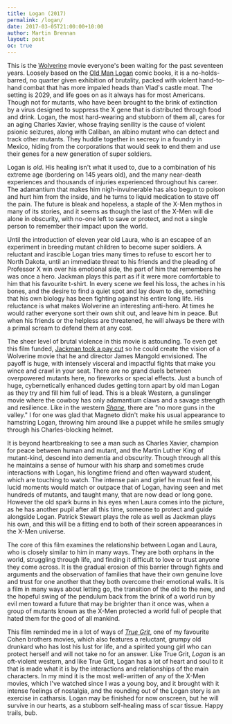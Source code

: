 ```yaml
---
title: Logan (2017)
permalink: /logan/
date: 2017-03-05T21:00:00+10:00
author: Martin Brennan
layout: post
oc: true
---
```


This is the [Wolverine](https://en.wikipedia.org/wiki/Wolverine_(character)) movie everyone's been waiting for the past seventeen years. Loosely based on the [Old Man Logan](https://en.wikipedia.org/wiki/Old_Man_Logan) comic books, it is a no-holds-barred, no quarter given exhibition of brutality, packed with violent hand-to-hand combat that has more impaled heads than Vlad's castle moat. The setting is 2029, and life goes on as it always has for most Americans. Though not for mutants, who have been brought to the brink of extinction by a virus designed to suppress the X gene that is distributed through food and drink. Logan, the most hard-wearing and stubborn of them all, cares for an aging Charles Xavier, whose fraying senility is the cause of violent psionic seizures, along with Caliban, an albino mutant who can detect and track other mutants. They huddle together in secrecy in a foundry in Mexico, hiding from the corporations that would seek to end them and use their genes for a new generation of super soldiers. <!--more-->

Logan is _old_. His healing isn't what it used to, due to a combination of his extreme age (bordering on 145 years old), and the many near-death experiences and thousands of injuries experienced throughout his career. The adamantium that makes him nigh-invulnerable has also begun to poison and hurt him from the inside, and he turns to liquid medication to stave off the pain. The future is bleak and hopeless, a staple of the X-Men mythos in many of its stories, and it seems as though the last of the X-Men will die alone in obscurity, with no-one left to save or protect, and not a single person to remember their impact upon the world.

Until the introduction of eleven year old Laura, who is an escapee of an experiment in breeding mutant children to become super soldiers. A reluctant and irascible Logan tries many times to refuse to escort her to North Dakota, until an immediate threat to his friends and the pleading of Professor X win over his emotional side, the part of him that remembers he was once a hero. Jackman plays this part as if it were more comfortable to him that his favourite t-shirt. In every scene we feel his loss, the aches in his bones, and the desire to find a quiet spot and lay down to die, something that his own biology has been fighting against his entire long life. His reluctance is what makes Wolverine an interesting anti-hero. At times he would rather everyone sort their own shit out, and leave him in peace. But when his friends or the helpless are threatened, he will always be there with a primal scream to defend them at any cost.

The sheer level of brutal violence in this movie is astounding. To even get this film funded, [Jackman took a pay cut](http://www.theaustralian.com.au/arts/review/hugh-jackmans-logan-should-win-wolverine-an-oscar/news-story/095f7b42f57997055fe7061784784cd9) so he could create the vision of a Wolverine movie that he and director James Mangold envisioned. The payoff is huge, with intensely visceral and impactful fights that make you wince and crawl in your seat. There are no grand duels between overpowered mutants here, no fireworks or special effects. Just a bunch of huge, cybernetically enhanced dudes getting torn apart by old man Logan as they try and fill him full of lead. This is a bleak Western, a gunslinger movie where the cowboy has only adamantium claws and a savage strength and resilience. Like in the western [_Shane_](https://en.wikipedia.org/wiki/Shane_(film)), there are "no more guns in the valley." I for one was glad that Magneto didn't make his usual appearance to hamstring Logan, throwing him around like a puppet while he smiles smugly through his Charles-blocking helmet.

It is beyond heartbreaking to see a man such as Charles Xavier, champion for peace between human and mutant, and the Martin Luther King of mutant-kind, descend into dementia and obscurity. Though through all this he maintains a sense of humour with his sharp and sometimes crude interactions with Logan, his longtime friend and often wayward student, which are touching to watch. The intense pain and grief he must feel in his lucid moments would match or outpace that of Logan, having seen and met hundreds of mutants, and taught many, that are now dead or long gone. However the old spark burns in his eyes when Laura comes into the picture, as he has another pupil after all this time, someone to protect and guide alongside Logan. Patrick Stewart plays the role as well as Jackman plays his own, and this will be a fitting end to both of their screen appearances in the X-Men universe.

The core of this film examines the relationship between Logan and Laura, who is closely similar to him in many ways. They are both orphans in the world, struggling through life, and finding it difficult to love or trust anyone they come across. It is the gradual erosion of this barrier through fights and arguments and the observation of families that have their own genuine love and trust for one another that they both overcome their emotional walls. It is a film in many ways about letting go, the transition of the old to the new, and the hopeful swing of the pendulum back from the brink of a world run by evil men toward a future that may be brighter than it once was, when a group of mutants known as the X-Men protected a world full of people that hated them for the good of all mankind.

This film reminded me in a lot of ways of [_True Grit_](https://en.wikipedia.org/wiki/True_Grit_(2010_film)), one of my favourite Cohen brothers movies, which also features a reluctant, grumpy old drunkard who has lost his lust for life, and a spirited young girl who can protect herself and will not take no for an answer. Like True Grit, _Logan_ is an oft-violent western, and like True Grit, Logan has a lot of heart and soul to it that is made what it is by the interactions and relationships of the main characters. In my mind it is the most well-written of any of the X-Men movies, which I've watched since I was a young boy, and it brought with it intense feelings of nostalgia, and the rounding out of the Logan story is an exercise in catharsis. Logan may be finished for now onscreen, but he will survive in our hearts, as a stubborn self-healing mass of scar tissue. Happy trails, bub.